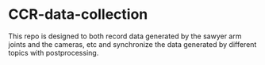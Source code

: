 # CCR-data-collection
This repo is designed to both record data generated by the sawyer arm joints and the cameras, etc
and synchronize the data generated by different topics with postprocessing.

